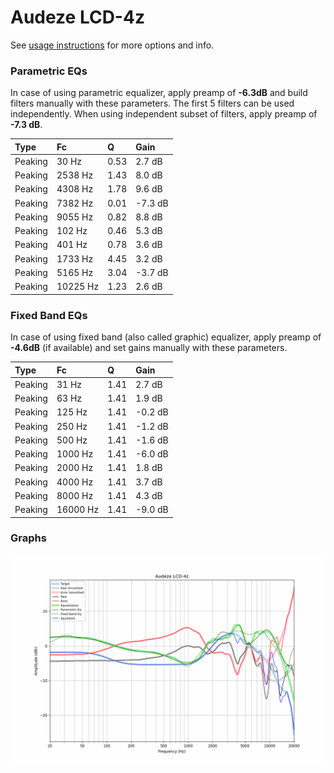 # Audeze LCD-4z
See [usage instructions](https://github.com/jaakkopasanen/AutoEq#usage) for more options and info.

### Parametric EQs
In case of using parametric equalizer, apply preamp of **-6.3dB** and build filters manually
with these parameters. The first 5 filters can be used independently.
When using independent subset of filters, apply preamp of **-7.3 dB**.

| Type    | Fc       |    Q | Gain    |
|:--------|:---------|:-----|:--------|
| Peaking | 30 Hz    | 0.53 | 2.7 dB  |
| Peaking | 2538 Hz  | 1.43 | 8.0 dB  |
| Peaking | 4308 Hz  | 1.78 | 9.6 dB  |
| Peaking | 7382 Hz  | 0.01 | -7.3 dB |
| Peaking | 9055 Hz  | 0.82 | 8.8 dB  |
| Peaking | 102 Hz   | 0.46 | 5.3 dB  |
| Peaking | 401 Hz   | 0.78 | 3.6 dB  |
| Peaking | 1733 Hz  | 4.45 | 3.2 dB  |
| Peaking | 5165 Hz  | 3.04 | -3.7 dB |
| Peaking | 10225 Hz | 1.23 | 2.6 dB  |

### Fixed Band EQs
In case of using fixed band (also called graphic) equalizer, apply preamp of **-4.6dB**
(if available) and set gains manually with these parameters.

| Type    | Fc       |    Q | Gain    |
|:--------|:---------|:-----|:--------|
| Peaking | 31 Hz    | 1.41 | 2.7 dB  |
| Peaking | 63 Hz    | 1.41 | 1.9 dB  |
| Peaking | 125 Hz   | 1.41 | -0.2 dB |
| Peaking | 250 Hz   | 1.41 | -1.2 dB |
| Peaking | 500 Hz   | 1.41 | -1.6 dB |
| Peaking | 1000 Hz  | 1.41 | -6.0 dB |
| Peaking | 2000 Hz  | 1.41 | 1.8 dB  |
| Peaking | 4000 Hz  | 1.41 | 3.7 dB  |
| Peaking | 8000 Hz  | 1.41 | 4.3 dB  |
| Peaking | 16000 Hz | 1.41 | -9.0 dB |

### Graphs
![](./Audeze%20LCD-4z.png)